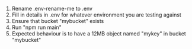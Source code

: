 1. Rename .env-rename-me to .env
2. Fill in details in .env for whatever environment you are testing against
3. Ensure that bucket "mybucket" exists
4. Run "npm run main"
5. Expected behaviour is to have a 12MB object named "mykey" in bucket "mybucket"